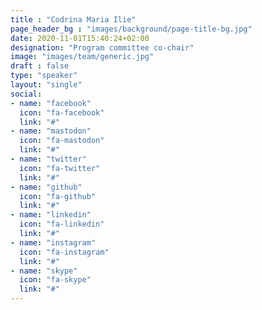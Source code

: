 ```yaml
---
title : "Codrina Maria Ilie"
page_header_bg : "images/background/page-title-bg.jpg"
date: 2020-11-01T15:40:24+02:00
designation: "Program committee co-chair"
image: "images/team/generic.jpg"
draft : false
type: "speaker"
layout: "single"
social:
- name: "facebook"
  icon: "fa-facebook"
  link: "#"
- name: "mastodon"
  icon: "fa-mastodon"
  link: "#"
- name: "twitter"
  icon: "fa-twitter"
  link: "#"
- name: "github"
  icon: "fa-github"
  link: "#"
- name: "linkedin"
  icon: "fa-linkedin"
  link: "#"
- name: "instagram"
  icon: "fa-instagram"
  link: "#"
- name: "skype"
  icon: "fa-skype"
  link: "#"
---
```


<add bio text or delete this placeholder>
